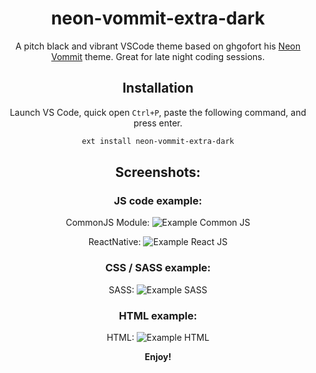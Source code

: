 <div align="center">

# neon-vommit-extra-dark

A pitch black and vibrant VSCode theme based on ghgofort his [Neon Vommit](https://github.com/ghgofort/vscode-neon-vommit-theme) theme. 
Great for late night coding sessions.

## Installation

Launch VS Code, quick open `Ctrl+P`, paste the following command, and press enter.

```bash
ext install neon-vommit-extra-dark
```

## Screenshots:

### JS code example:

CommonJS Module:
![Example Common JS](https://raw.githubusercontent.com/ramonjaspers/neon-vommit-extra-dark/master/demo/images/commonJS.png)

ReactNative:
![Example React JS](https://raw.githubusercontent.com/ramonjaspers/neon-vommit-extra-dark/master/demo/images/ReactNative.png)

### CSS / SASS example:

SASS:
![Example SASS](https://raw.githubusercontent.com/ramonjaspers/neon-vommit-extra-dark/master/demo/images/sass.png)

### HTML example:

HTML:
![Example HTML](https://raw.githubusercontent.com/ramonjaspers/neon-vommit-extra-dark/master/demo/images/html.png)

**Enjoy!**

</div>
